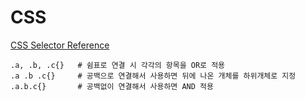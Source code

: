 
# CSS
[CSS Selector Reference](https://www.w3schools.com/cssref/css_selectors.asp)
```
.a, .b, .c{}   # 쉼표로 연결 시 각각의 항목을 OR로 적용
.a .b .c{}     # 공백으로 연결해서 사용하면 뒤에 나온 개체를 하위개체로 지정
.a.b.c{}       # 공백없이 연결해서 사용하면 AND 적용
```
